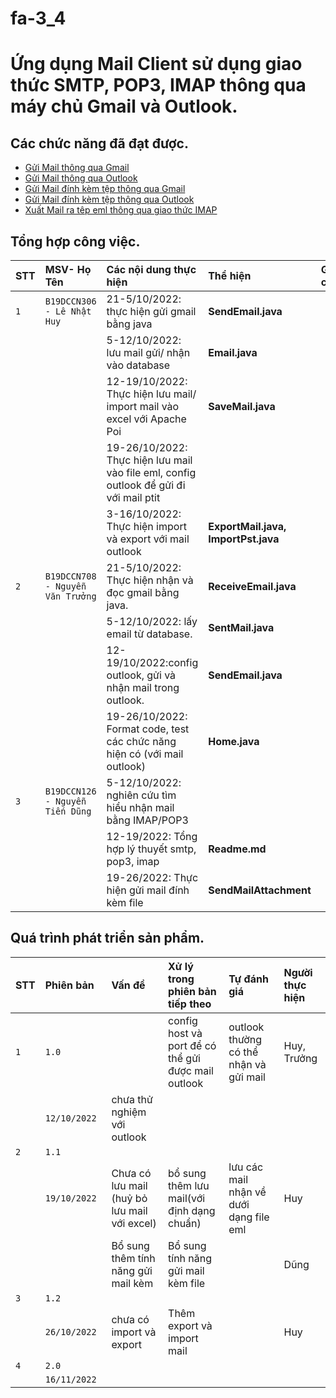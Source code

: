 # fa-3_4
# **Ứng dụng Mail Client sử dụng giao thức SMTP, POP3, IMAP thông qua máy chủ Gmail và Outlook.**
## Các chức năng đã đạt được.

 - [Gửi Mail thông qua Gmail](https://github.com/jnp2018/fa-3_4/tree/main/src/main)
 - [Gửi Mail thông qua Outlook](https://github.com/jnp2018/fa-3_4/tree/main/src/main)
 - [Gửi Mail đính kèm tệp thông qua Gmail](https://github.com/jnp2018/fa-3_4/tree/main/src/main)
 - [Gửi Mail đính kèm tệp thông qua Outlook](https://github.com/jnp2018/fa-3_4/tree/main/src/main)
 - [Xuất Mail ra têp eml thông qua giao thức IMAP](https://github.com/jnp2018/fa-3_4/tree/main/src/main)

## Tổng hợp công việc.

| STT |     MSV- Họ Tên                 | Các nội dung thực hiện                      | Thể hiện            |Ghi chú      |
| :-- | :-------------------------------| :------------------------------------------ |:---------------------------------------------- |:----------|
| `1` | `B19DCCN306 - Lê Nhật Huy`      | 21-5/10/2022: thực hiện gửi gmail bằng java |**SendEmail.java**||
|     |                                 | 5-12/10/2022: lưu mail gửi/ nhận vào database|**Email.java**||
|     |                                 | 12-19/10/2022: Thực hiện lưu mail/ import mail vào excel  với Apache Poi| **SaveMail.java**||
|     |                                 | 19-26/10/2022:  Thực hiện lưu mail vào file eml, config outlook để gửi đi với mail ptit| ||
|     |                                 | 3-16/10/2022: Thực hiện import và export với mail outlook|**ExportMail.java, ImportPst.java**||
| `2` | `B19DCCN708 - Nguyễn Văn Trưởng`| 21-5/10/2022: Thực hiện nhận và đọc gmail bằng java.|**ReceiveEmail.java**||
|     |                                 | 5-12/10/2022: lấy email từ database.|**SentMail.java**||
|     |                                 | 12-19/10/2022:config outlook, gửi và nhận mail trong outlook.|**SendEmail.java**||
|     |                                 | 19-26/10/2022: Format code, test các chức năng hiện có (với mail outlook)|**Home.java**||     
| `3` | `B19DCCN126 - Nguyễn Tiến Dũng` | 5-12/10/2022: nghiên cứu tìm hiểu nhận mail bằng IMAP/POP3|||
|     |                                 | 12-19/2022: Tổng hợp lý thuyết smtp, pop3, imap|**Readme.md**||
|     |                                 | 19-26/2022: Thực hiện gửi mail đính kèm file   |**SendMailAttachment**||   



## Quá trình phát triển sản phẩm.
| STT |    Phiên bản                    | Vấn đề                                      | Xử lý trong phiên bản tiếp theo                    | Tự đánh giá      |Người thực hiện|
| :---| :-------------------------------| :------------------------------------------ |:-------------------------------------------------- |:-----------------|:--------------|
| `1` | `1.0                     `      |                                             |config host và port để có thể gửi được mail outlook |outlook thường có thể nhận và gửi mail |Huy, Trưởng|
|     | `12/10/2022     `               | chưa thử nghiệm với outlook                 |                                                    |                                       |           |
| `2` | `1.1`                           |                                             |                                                    |                                       |           |
|     | `19/10/2022`                    | Chưa có lưu mail (huỷ bỏ lưu mail với excel)| bổ sung thêm lưu mail(với định dạng chuẩn)         |lưu các mail nhận về dưới dạng file eml|Huy        |
|     |                                 | Bổ sung thêm tính năng gửi mail kèm         |Bổ sung tính năng gửi mail kèm file                 |                                       |Dũng       |       
| `3` | `1.2`                           |                                             |                                                    |                                       |           |
|     | `26/10/2022`                    | chưa có import và export                    |       Thêm export và import mail                   |                                       |  Huy      |
| `4` | `2.0`                           |                                             |                                                    |                                       |           |
|     | `16/11/2022`                    |                                             |                                                    |                                       |           |







